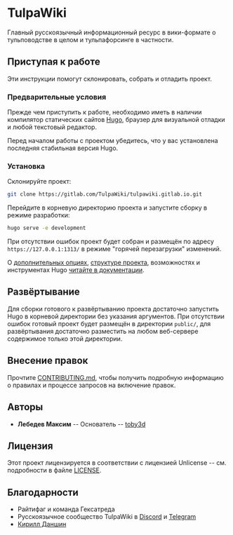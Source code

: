 # TulpaWiki

Главный русскоязычный информационный ресурс в вики-формате о тульповодстве в
целом и тульпафорсинге в частности.

## Приступая к работе

Эти инструкции помогут склонировать, собрать и отладить проект.

### Предварительные условия

Прежде чем приступить к работе, необходимо иметь в наличии компилятор
статических сайтов [Hugo](https://gohugo.io/getting-started/installing/),
браузер для визуальной отладки и любой текстовый редактор.

Перед началом работы с проектом убедитесь, что у вас установлена последняя
стабильная версия Hugo.

### Установка

Склонируйте проект:

```bash
git clone https://gitlab.com/TulpaWiki/tulpawiki.gitlab.io.git
```

Перейдите в корневую директорию проекта и запустите сборку в режиме разработки:

```bash
hugo serve -e development
```

При отсутствии ошибок проект будет собран и размещён по адресу
`https://127.0.0.1:1313/` в режиме "горячей перезагрузки" изменений.

О [дополнительных опциях](https://gohugo.io/getting-started/usage/),
[структуре проекта](https://gohugo.io/getting-started/directory-structure/),
возможностях и инструментах Hugo [читайте в документации](https://gohugo.io/documentation/).

## Развёртывание

Для сборки готового к развёртыванию проекта достаточно запустить Hugo в
корневой директории без указания аргументов. При отсутствии ошибок готовый
проект будет размещён в директории `public/`, для развёртывания достаточно
разместить на любом веб-сервере содержимое только этой директории.

## Внесение правок

Прочтите [CONTRIBUTING.md](CONTRIBUTING.md), чтобы получить подробную
информацию о правилах и процессе запросов на включение правок.

## Авторы

* **Лебедев Максим** -- Основатель -- [toby3d](https://toby3d.me/)

## Лицензия

Этот проект лицензируется в соответствии с лицензией Unlicense -- см.
подробности в файле [LICENSE](LICENSE).

## Благодарности

* Райтифаг и команда Гексатреда
* Русскоязычное сообщество TulpaWiki в [Discord](https://discord.gg/dv5kpGs) и [Telegram](https://t.me/joinchat/AkuYY0ExBslQKlt2CRDazA)
* [Кирилл Даншин](https://danshin.pro/)
